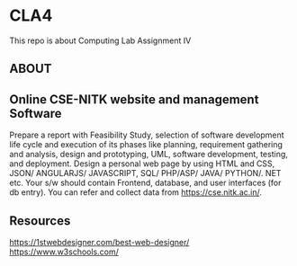 # CLA4
This repo is about Computing Lab Assignment IV

## ABOUT 
## Online CSE-NITK website and management Software

 Prepare a report with Feasibility Study, selection of software development life cycle and execution of its phases like planning, requirement gathering and   analysis, design and prototyping, UML,  software development, testing, and deployment.
 Design  a  personal web  page  by  using  HTML  and  CSS, JSON/ ANGULARJS/ JAVASCRIPT, SQL/ PHP/ASP/ JAVA/ PYTHON/. NET etc.
 Your s/w should contain Frontend, database, and user interfaces (for db entry).
 You can refer and collect data from https://cse.nitk.ac.in/.
 
 
 ## Resources
 https://1stwebdesigner.com/best-web-designer/
 https://www.w3schools.com/

